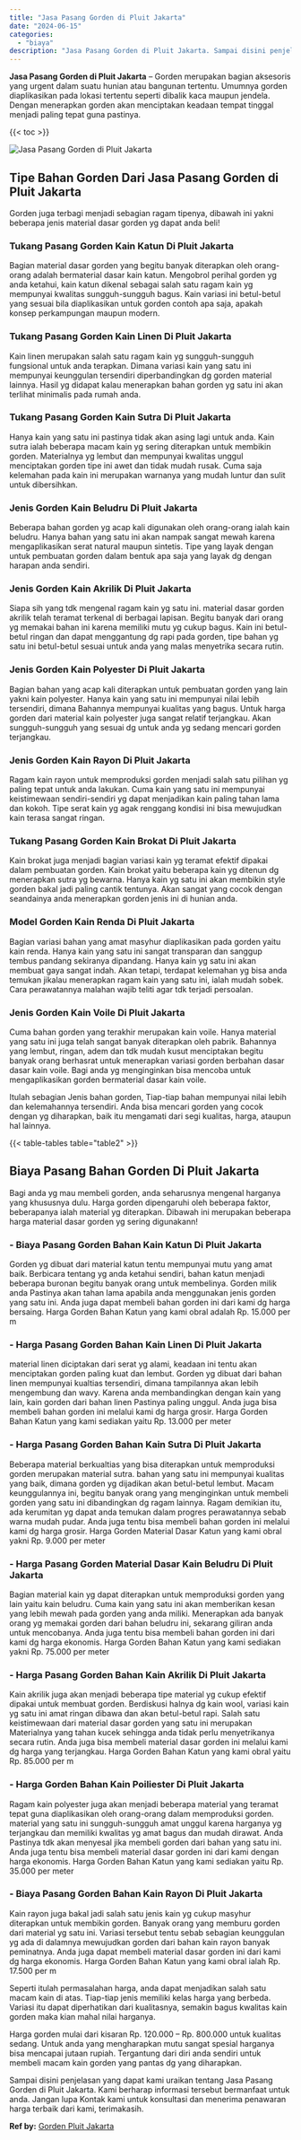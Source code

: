 ```yaml
---
title: "Jasa Pasang Gorden di Pluit Jakarta"
date: "2024-06-15"
categories: 
  - "biaya"
description: "Jasa Pasang Gorden di Pluit Jakarta. Sampai disini penjelasan yang dapat kami uraikan tentang Jasa Pasang Gorden di Pluit Jakarta. Kami berharap informasi te..."
---
```


**Jasa Pasang Gorden di Pluit Jakarta** – Gorden merupakan bagian aksesoris yang urgent dalam suatu hunian atau bangunan tertentu. Umumnya gorden diaplikasikan pada lokasi tertentu seperti dibalik kaca maupun jendela. Dengan menerapkan gorden akan menciptakan keadaan tempat tinggal menjadi paling tepat guna pastinya.

{{< toc >}}

![Jasa Pasang Gorden di Pluit Jakarta](/images/pasang-gorden-murah21.png)

## Tipe Bahan Gorden Dari Jasa Pasang Gorden di Pluit Jakarta

Gorden juga terbagi menjadi sebagian ragam tipenya, dibawah ini yakni beberapa jenis material dasar gorden yg dapat anda beli!

### Tukang Pasang Gorden Kain Katun Di Pluit Jakarta

Bagian material dasar gorden yang begitu banyak diterapkan oleh orang-orang adalah bermaterial dasar kain katun. Mengobrol perihal gorden yg anda ketahui, kain katun dikenal sebagai salah satu ragam kain yg mempunyai kwalitas sungguh-sungguh bagus. Kain variasi ini betul-betul yang sesuai bila diaplikasikan untuk gorden contoh apa saja, apakah konsep perkampungan maupun modern.

### Tukang Pasang Gorden Kain Linen Di Pluit Jakarta

Kain linen merupakan salah satu ragam kain yg sungguh-sungguh fungsional untuk anda terapkan. Dimana variasi kain yang satu ini mempunyai keunggulan tersendiri diperbandingkan dg gorden material lainnya. Hasil yg didapat kalau menerapkan bahan gorden yg satu ini akan terlihat minimalis pada rumah anda.

### Tukang Pasang Gorden Kain Sutra Di Pluit Jakarta

Hanya kain yang satu ini pastinya tidak akan asing lagi untuk anda. Kain sutra ialah beberapa macam kain yg sering diterapkan untuk membikin gorden. Materialnya yg lembut dan mempunyai kwalitas unggul menciptakan gorden tipe ini awet dan tidak mudah rusak. Cuma saja kelemahan pada kain ini merupakan warnanya yang mudah luntur dan sulit untuk dibersihkan.

### Jenis Gorden Kain Beludru Di Pluit Jakarta

Beberapa bahan gorden yg acap kali digunakan oleh orang-orang ialah kain beludru. Hanya bahan yang satu ini akan nampak sangat mewah karena mengaplikasikan serat natural maupun sintetis. Tipe yang layak dengan untuk pembuatan gorden dalam bentuk apa saja yang layak dg dengan harapan anda sendiri.

### Jenis Gorden Kain Akrilik Di Pluit Jakarta

Siapa sih yang tdk mengenal ragam kain yg satu ini. material dasar gorden akrilik telah teramat terkenal di berbagai lapisan. Begitu banyak dari orang yg memakai bahan ini karena memiliki mutu yg cukup bagus. Kain ini betul-betul ringan dan dapat menggantung dg rapi pada gorden, tipe bahan yg satu ini betul-betul sesuai untuk anda yang malas menyetrika secara rutin.

### Jenis Gorden Kain Polyester Di Pluit Jakarta

Bagian bahan yang acap kali diterapkan untuk pembuatan gorden yang lain yakni kain polyester. Hanya kain yang satu ini mempunyai nilai lebih tersendiri, dimana Bahannya mempunyai kualitas yang bagus. Untuk harga gorden dari material kain polyester juga sangat relatif terjangkau. Akan sungguh-sungguh yang sesuai dg untuk anda yg sedang mencari gorden terjangkau.

### Jenis Gorden Kain Rayon Di Pluit Jakarta

Ragam kain rayon untuk memproduksi gorden menjadi salah satu pilihan yg paling tepat untuk anda lakukan. Cuma kain yang satu ini mempunyai keistimewaan sendiri-sendiri yg dapat menjadikan kain paling tahan lama dan kokoh. Tipe serat kain yg agak renggang kondisi ini bisa mewujudkan kain terasa sangat ringan.

### Tukang Pasang Gorden Kain Brokat Di Pluit Jakarta

Kain brokat juga menjadi bagian variasi kain yg teramat efektif dipakai dalam pembuatan gorden. Kain brokat yaitu beberapa kain yg ditenun dg menerapkan sutra yg bewarna. Hanya kain yg satu ini akan membikin style gorden bakal jadi paling cantik tentunya. Akan sangat yang cocok dengan seandainya anda menerapkan gorden jenis ini di hunian anda.

### Model Gorden Kain Renda Di Pluit Jakarta

Bagian variasi bahan yang amat masyhur diaplikasikan pada gorden yaitu kain renda. Hanya kain yang satu ini sangat transparan dan sanggup tembus pandang sekiranya dipandang. Hanya kain yg satu ini akan membuat gaya sangat indah. Akan tetapi, terdapat kelemahan yg bisa anda temukan jikalau menerapkan ragam kain yang satu ini, ialah mudah sobek. Cara perawatannya malahan wajib teliti agar tdk terjadi persoalan.

### Jenis Gorden Kain Voile Di Pluit Jakarta

Cuma bahan gorden yang terakhir merupakan kain voile. Hanya material yang satu ini juga telah sangat banyak diterapkan oleh pabrik. Bahannya yang lembut, ringan, adem dan tdk mudah kusut menciptakan begitu banyak orang berhasrat untuk menerapkan variasi gorden berbahan dasar dasar kain voile. Bagi anda yg menginginkan bisa mencoba untuk mengaplikasikan gorden bermaterial dasar kain voile.

Itulah sebagian Jenis bahan gorden, Tiap-tiap bahan mempunyai nilai lebih dan kelemahannya tersendiri. Anda bisa mencari gorden yang cocok dengan yg diharapkan, baik itu mengamati dari segi kualitas, harga, ataupun hal lainnya.

{{< table-tables table="table2" >}}

## Biaya Pasang Bahan Gorden Di Pluit Jakarta

Bagi anda yg mau membeli gorden, anda seharusnya mengenal harganya yang khususnya dulu. Harga gorden dipengaruhi oleh beberapa faktor, beberapanya ialah material yg diterapkan. Dibawah ini merupakan beberapa harga material dasar gorden yg sering digunakann!

### \- Biaya Pasang Gorden Bahan Kain Katun Di Pluit Jakarta

Gorden yg dibuat dari material katun tentu mempunyai mutu yang amat baik. Berbicara tentang yg anda ketahui sendiri, bahan katun menjadi beberapa buronan begitu banyak orang untuk membelinya. Gorden milik anda Pastinya akan tahan lama apabila anda menggunakan jenis gorden yang satu ini. Anda juga dapat membeli bahan gorden ini dari kami dg harga bersaing. Harga Gorden Bahan Katun yang kami obral adalah Rp. 15.000 per m

### \- Harga Pasang Gorden Bahan Kain Linen Di Pluit Jakarta

material linen diciptakan dari serat yg alami, keadaan ini tentu akan menciptakan gorden paling kuat dan lembut. Gorden yg dibuat dari bahan linen mempunyai kualtias tersendiri, dimana tampilannya akan lebih mengembung dan wavy. Karena anda membandingkan dengan kain yang lain, kain gorden dari bahan linen Pastinya paling unggul. Anda juga bisa membeli bahan gorden ini melalui kami dg harga grosir. Harga Gorden Bahan Katun yang kami sediakan yaitu Rp. 13.000 per meter

### \- Harga Pasang Gorden Bahan Kain Sutra Di Pluit Jakarta

Beberapa material berkualtias yang bisa diterapkan untuk memproduksi gorden merupakan material sutra. bahan yang satu ini mempunyai kualitas yang baik, dimana gorden yg dijadikan akan betul-betul lembut. Macam keunggulannya ini, begitu banyak orang yang menginginkan untuk membeli gorden yang satu ini dibandingkan dg ragam lainnya. Ragam demikian itu, ada kerumitan yg dapat anda temukan dalam progres perawatannya sebab warna mudah pudar. Anda juga tentu bisa membeli bahan gorden ini melalui kami dg harga grosir. Harga Gorden Material Dasar Katun yang kami obral yakni Rp. 9.000 per meter

### \- Harga Pasang Gorden Material Dasar Kain Beludru Di Pluit Jakarta

Bagian material kain yg dapat diterapkan untuk memproduksi gorden yang lain yaitu kain beludru. Cuma kain yang satu ini akan memberikan kesan yang lebih mewah pada gorden yang anda miliki. Menerapkan ada banyak orang yg memakai gorden dari bahan beludru ini, sekarang giliran anda untuk mencobanya. Anda juga tentu bisa membeli bahan gorden ini dari kami dg harga ekonomis. Harga Gorden Bahan Katun yang kami sediakan yakni Rp. 75.000 per meter

### \- Harga Pasang Gorden Bahan Kain Akrilik Di Pluit Jakarta

Kain akrilik juga akan menjadi beberapa tipe material yg cukup efektif dipakai untuk membuat gorden. Berdiskusi halnya dg kain wool, variasi kain yg satu ini amat ringan dibawa dan akan betul-betul rapi. Salah satu keistimewaan dari material dasar gorden yang satu ini merupakan Materialnya yang tahan kucek sehingga anda tidak perlu menyetrikanya secara rutin. Anda juga bisa membeli material dasar gorden ini melalui kami dg harga yang terjangkau. Harga Gorden Bahan Katun yang kami obral yaitu Rp. 85.000 per m

### \- Harga Gorden Bahan Kain Poiliester Di Pluit Jakarta

Ragam kain polyester juga akan menjadi beberapa material yang teramat tepat guna diaplikasikan oleh orang-orang dalam memproduksi gorden. material yang satu ini sungguh-sungguh amat unggul karena harganya yg terjangkau dan memiliki kwalitas yg amat bagus dan mudah dirawat. Anda Pastinya tdk akan menyesal jika membeli gorden dari bahan yang satu ini. Anda juga tentu bisa membeli material dasar gorden ini dari kami dengan harga ekonomis. Harga Gorden Bahan Katun yang kami sediakan yaitu Rp. 35.000 per meter

### \- Biaya Pasang Gorden Bahan Kain Rayon Di Pluit Jakarta

Kain rayon juga bakal jadi salah satu jenis kain yg cukup masyhur diterapkan untuk membikin gorden. Banyak orang yang memburu gorden dari material yg satu ini. Variasi tersebut tentu sebab sebagian keunggulan yg ada di dalamnya mewujudkan gorden dari bahan kain rayon banyak peminatnya. Anda juga dapat membeli material dasar gorden ini dari kami dg harga ekonomis. Harga Gorden Bahan Katun yang kami obral ialah Rp. 17.500 per m

Seperti itulah permasalahan harga, anda dapat menjadikan salah satu macam kain di atas. Tiap-tiap jenis memiliki kelas harga yang berbeda. Variasi itu dapat diperhatikan dari kualitasnya, semakin bagus kwalitas kain gorden maka kian mahal nilai harganya.

Harga gorden mulai dari kisaran Rp. 120.000 – Rp. 800.000 untuk kualitas sedang. Untuk anda yang mengharapkan mutu sangat spesial harganya bisa mencapai jutaan rupiah. Tergantung dari diri anda sendiri untuk membeli macam kain gorden yang pantas dg yang diharapkan.

Sampai disini penjelasan yang dapat kami uraikan tentang Jasa Pasang Gorden di Pluit Jakarta. Kami berharap informasi tersebut bermanfaat untuk anda. Jangan lupa Kontak kami untuk konsultasi dan menerima penawaran harga terbaik dari kami, terimakasih.

**Ref by:**  [Gorden  Pluit Jakarta](https://id.wikipedia.org/wiki/Gorden)
